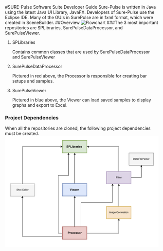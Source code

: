 #SURE-Pulse Software Suite Developer Guide
Sure-Pulse is written in Java using the latest Java UI Library, JavaFX. Developers of Sure-Pulse use the Eclipse IDE. Many of the GUIs in SurePulse are in fxml format, which were created in SceneBuilder.
##Overview
![Flowchart](https://github.com/relinc/SurePulseDataProcessor/blob/master/SUREPulseSoftwareFlowChart.png)
###The 3 most important repositories are SPLibraries, SurePulseDataProcessor, and SurePulseViewer.
1. SPLibraries

   Contains common classes that are used by SurePulseDataProcessor and SurePulseViewer
2. SurePulseDataProcessor

   Pictured in red above, the Processor is responsible for creating bar setups and samples.
3. SurePulseViewer

   Pictured in blue above, the Viewer can load saved samples to display graphs and export to Excel.
   
### Project Dependencies
When all the repositories are cloned, the following project dependencies must be created.
![Dependendies](ProjectDependencies.png)
